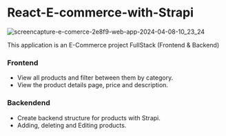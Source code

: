 # React-E-commerce-with-Strapi


![screencapture-e-comerce-2e8f9-web-app-2024-04-08-10_23_24](https://github.com/Ahmed-Mohamed-Adel/React-E-commerce-with-Strapi/assets/91554895/2b50ebcd-1357-404a-9648-5d741c65c264)

This application is an E-Commerce project FullStack (Frontend & Backend)

### Frontend
- View all products and filter between them by category.
- View the product details page, price and description.
  
### Backendend
- Create backend structure for products with Strapi.
- Adding, deleting and Editing products.

